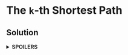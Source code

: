 # The `k`-th Shortest Path
## Solution
<details>
<summary><b>SPOILERS</b></summary>

Use Dijkstra algorithm with saving `k` smallest time sums for every vertex. If more than `k` elements are in a vertex, pop big ones to make a priority queue to have just `k` elements. After all process, simply check the `k`-th element from all vertices.

### Note
* The problem requires to find "the k-th shortest path for City 1 → City X". You should not assume the first input will be always `-1`! Here's a counter-example for that where a path loops the City 1. (City 1 → City 1) Assume that a loop for the City 1 takes the time 3, and it is the only path in the example. In this case, the `5`-th shortest path from the City 1 to the City 1 takes the time `12`. It is not `-1` at all! The 1st path takes `0`. Since Mr. Kim always starts from the City 1, it means he can always reach to the City 1. We can find the `k`-th shortest path by repeating to add the time for the loop to 0, which is `3` in the example.

  | k | time |
  | -- | -- |
  | 1 | 0 |
  | 2 | 3 |
  | 3 | 6 |
  | 4 | 9 |
  | 5 | 12 |


</details>
